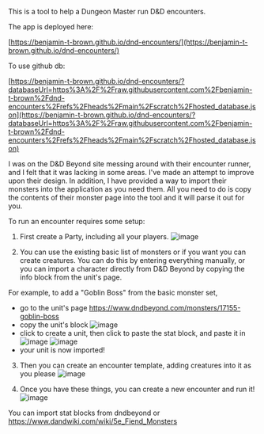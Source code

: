This is a tool to help a Dungeon Master run D&D encounters.

The app is deployed here: 

[https://benjamin-t-brown.github.io/dnd-encounters/](https://benjamin-t-brown.github.io/dnd-encounters/)

To use github db:

[https://benjamin-t-brown.github.io/dnd-encounters/?databaseUrl=https%3A%2F%2Fraw.githubusercontent.com%2Fbenjamin-t-brown%2Fdnd-encounters%2Frefs%2Fheads%2Fmain%2Fscratch%2Fhosted_database.json](https://benjamin-t-brown.github.io/dnd-encounters/?databaseUrl=https%3A%2F%2Fraw.githubusercontent.com%2Fbenjamin-t-brown%2Fdnd-encounters%2Frefs%2Fheads%2Fmain%2Fscratch%2Fhosted_database.json)

I was on the D&D Beyond site messing around with their encounter runner, and I felt that it was lacking in some areas.  I've made an attempt to improve upon their design.  In addition, I have provided a way to import their monsters into the application as you need them.  All you need to do is copy the contents of their monster page into the tool and it will parse it out for you.

To run an encounter requires some setup:

1. First create a Party, including all your players.
![image](https://github.com/benjamin-t-brown/dnd-encounters/assets/1266353/99e0ae73-59aa-453b-97fc-9bb56f1cc581)

2. You can use the existing basic list of monsters or if you want you can create creatures.
  You can do this by entering everything manually, or you can import a character directly from D&D Beyond by copying the info block from the unit's page.
  
For example, to add a "Goblin Boss" from the basic monster set,
  - go to the unit's page https://www.dndbeyond.com/monsters/17155-goblin-boss
  - copy the unit's block
    ![image](https://github.com/benjamin-t-brown/dnd-encounters/assets/1266353/898aa3bb-a791-4183-bd03-8722f616c0be)
  - click to create a unit, then click to paste the stat block, and paste it in
  ![image](https://github.com/benjamin-t-brown/dnd-encounters/assets/1266353/669e07a0-fa52-462f-ae7c-421ae9acc0e5)
  ![image](https://github.com/benjamin-t-brown/dnd-encounters/assets/1266353/c4f802f9-7e59-4e42-9d8c-45028134823f)
  - your unit is now imported!


3. Then you can create an encounter template, adding creatures into it as you please
![image](https://github.com/benjamin-t-brown/dnd-encounters/assets/1266353/e49557c6-b972-4ae7-bff3-cc7047f4a058)

4. Once you have these things, you can create a new encounter and run it!
![image](https://github.com/benjamin-t-brown/dnd-encounters/assets/1266353/56437ca8-709d-47f4-8bc7-8d82bbd916cd)

You can import stat blocks from dndbeyond or https://www.dandwiki.com/wiki/5e_Fiend_Monsters